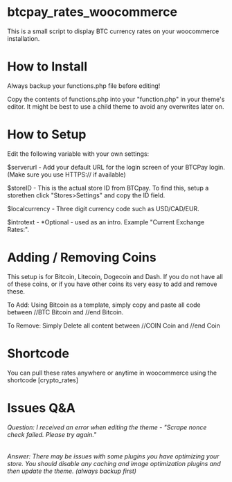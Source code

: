# btcpay_rates_woocommerce
This is a small script to display BTC currency rates on your woocommerce installation. 

# How to Install
Always backup your functions.php file before editing!

Copy the contents of functions.php into your "function.php" in your theme's editor. It might be best to use a child theme to avoid any overwrites later on. 

# How to Setup
Edit the following variable with your own settings:

$serverurl - Add your default URL for the login screen of your BTCPay login. (Make sure you use HTTPS:// if available)

$storeID - This is the actual store ID from BTCpay. To find this, setup a storethen click "Stores>Settings" and copy the ID field.

$localcurrency - Three digit currency code such as USD/CAD/EUR. 

$introtext - *Optional - used as an intro. Example "Current Exchange Rates:".

# Adding / Removing Coins

This setup is for Bitcoin, Litecoin, Dogecoin and Dash. If you do not have all of these coins, or if you have other coins its very easy to add and remove these. 

To Add: 
Using Bitcoin as a template, simply copy and paste all code between //BTC Bitcoin and //end Bitcoin.

To Remove:
Simply Delete all content between //COIN Coin and //end Coin

# Shortcode

You can pull these rates anywhere or anytime in woocommerce using the shortcode [crypto_rates]


# Issues Q&A

###### Question: I received an error when editing the theme - "Scrape nonce check failed. Please try again."
###### Answer: There may be issues with some plugins you have optimizing your store. You should disable any caching and image optimization plugins and then update the theme. (always backup first)
